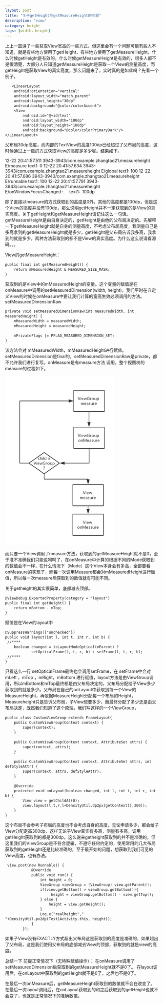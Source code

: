 ```yaml
---
layout: post
title: "关于getHeight与getMeasureHeight的问题"
description: "view"
category: height
tags: [width，height]
---
```


上上一篇讲了一些获取View宽高的一些方式，但这里会有一个问题可能有些人不知道，就是有些地方使用了getHeight，有些地方使用了getMeasureHeight，什么时候getHeight是有效的，什么时候getMeasureHeight是有效的，很多人都不是很清楚，大部分人只知道getMeasureHeight是获取一个View的测量高度，而getHeight是获取View的真实高度，那么问题来了，实时真的是如此吗？先看一个例子。

       <LinearLayout
        android:orientation="vertical"
        android:layout_width="match_parent"
        android:layout_height="30dp"
        android:background="@color/colorAccent">
        <View
            android:id="@+id/text"
            android:layout_width="100dp"
            android:layout_height="100dp"
            android:background="@color/colorPrimaryDark"/>
    </LinearLayout>
  
父布局30dp高度，而内部的TextView的高度100dp已经超过了父布局的高度，这时候通过上一篇的方式获取View的高度是多少呢。结果如下。

12-22 20:41:57.511 3943-3943/com.example.zhangtao21.measureheight E/measure text1: 0
12-22 20:41:57.634 3943-3943/com.example.zhangtao21.measureheight E/global text1: 100
12-22 20:41:57.686 3943-3943/com.example.zhangtao21.measureheight E/runnable text1: 100
12-22 20:41:57.791 3943-3943/com.example.zhangtao21.measureheight E/onWindowFocusChanged :     text1:  100dp

除了直接以measure的方式获取到的高度是0外，其他的高度都是100dp，但是这个View的高度并没有100dp，那么说明getHeight并不一定获取到的是View的真实高度。关于getHeight和getMeasureHeight请记住这么一句话。getMeasureHeight是由自身决定的，getHeight是由他的父布局决定的。先解释一下getMeasureHeight就是自身的测量高度，不考虑父布局高度，我测量自己是多高拿到的getMeasureHeight就是多少，getHeight是父布局告诉我多高，我拿到的就是多少。两种方法获取到的都不是View的真实高度。为什么这么说请看源码。。。

View的getMeasureHeight：

    public final int getMeasuredHeight() {
        return mMeasuredHeight & MEASURED_SIZE_MASK;
    }

获取到的是View中的mMeasuredHeight的变量。这个变量的赋值是在onMeasure中调用的setMeasuredDimension(width, height)，我们平时在自定义View的时候在onMeasure中要让我们计算的宽高生效必须调用的方法。
setMeasuredDimensionRaw

    private void setMeasuredDimensionRaw(int measuredWidth, int measuredHeight) {
        mMeasuredWidth = measuredWidth;
        mMeasuredHeight = measuredHeight;

        mPrivateFlags |= PFLAG_MEASURED_DIMENSION_SET;
    }

该方法会对 mMeasuredWidth，mMeasuredHeight进行赋值。setMeasuredDimension是final的，setMeasuredDimensionRaw是private，都不允许我们进行复写。onMeasure是有measure方法
调用。整个视图树的measure的过程如下。

![p](/img/getheight/measure.png)

而只要一个View调用了measure方法，获取到的getMeasureHeight就不是0，至于准不准确我们只能说呵呵了，在onMeasure中计算的根据不同的Mode获取到的数值会不一样，在什么情况下（Mode）这个View本身会有多高，全部要看onMeasure的实现了，而每一次调用Measure都会对mMeasuredHeight进行赋值，所以每一次measure后获取到的数值就有可能不同。

关于getheight的其实很简单，底部减去顶部。

    @ViewDebug.ExportedProperty(category = "layout")
    public final int getHeight() {
        return mBottom - mTop;
    }

赋值是在View的layout中

    @SuppressWarnings({"unchecked"})
    public void layout(int l, int t, int r, int b) {
     //****
        boolean changed = isLayoutModeOptical(mParent) ?
                setOpticalFrame(l, t, r, b) : setFrame(l, t, r, b);
     //****
    }

只看这么一行 setOpticalFrame最终也会调用setFrame，在 setFrame中会对mLeft ，mTop ，mRight，mBottom 进行赋值，layout方法是由ViewGroup调用，所以mBottom和mTop最终都是由父布局决定的，父布局分配给子View多少获取到的就是多少。父布局在自己的onLayout中获取到每一个View的MeasureHeight，再依据MeasureHeight分配每一个布局的Height，Measureheight只是告诉父布局，子View想要多少，而最终分配了多少还是由父布局决定，既然我们知道了这个原理，我们写这样的一个ViewGroup，

    public class CustomViewGroup extends FrameLayout{
        public CustomViewGroup(Context context) {
            super(context);
        }

        public CustomViewGroup(Context context, AttributeSet attrs) {
            super(context, attrs);
        }

        public CustomViewGroup(Context context, AttributeSet attrs, int defStyleAttr) {
            super(context, attrs, defStyleAttr);
        }

        @Override
        protected void onLayout(boolean changed, int l, int t, int r, int b) {
            View view = getChildAt(0);
            view.layout(l,t,r,l+DensityUtil.dp2px(getContext(),300));
        }
    }

这个布局不会参考子布局的高度也不会考虑自身的高度，无论申请多少，都会给子View分配定高300dp，这样无论子View真实有多高，测量有多高，调用getHeight获取到的都是300dp，这么说来getheight获取到的并不是准确的，但这里我们的ViewGroup是不符合逻辑，不遵守任何约定的，使用常用的几大布局获取到的getHeight还是比较准确的，至于最开始的问题，想获取到我们可见的View高度，也有办法。

     view.post(new Runnable() {
                @Override
                public void run() {
                    int height = 0;
                    ViewGroup viewGroup = (ViewGroup) view.getParent();
                    if(view.getBottom() > viewGroup.getBottom()){
                         height = viewGroup.getBottom() - view.getTop();
                    } else {
                        height = view.getHeight();
                    }
                    Log.e("realheight"," "+DensityUtil.px2dp(Test1Activity.this, height));
                }
            });

如果子View没有EXACTLY方式超出父布局这是获取到的高度是准确的，如果超出了父布局，这是我们使用父布局的底部减去View的顶部，获取到的就是view的高度。

总结一下
前提正常情况下（无特殊赋值操作）：
在onMeasure调用了setMeasuredDimension后获取到的getMeasureHeight就不是0了。
在layout调用后，在onLayout中获取到的getHeight就不是0了，之后也不是0了。

在最后一次onMeasure后，getMeasureHeight获取到的数值就不会在改变了。
在最后一次layout调用后，在onLayout获取到的和之后获取到的getHeight也就不会变了，也就是正常情况下的准确数值。


